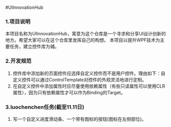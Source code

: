 #UllnnovationHub
### 1.项目说明
本项目名称为UllnnovationHub，寓意为这个仓库是一个寻求和分享UI设计创新的地方。希望大家可以在这个仓库里发挥自己的构想。
本项目以提升WPF技术为主要任务，建立控件库为辅。
### 2.开发规范
1. 控件库中添加新的页面控件应选择自定义控件而不是用户控件。理由如下：自定义控件可以通过ControlTemplate对控件的外观灵活地进行定制。
2. 在自定义控件中添加属性时应尽量使用依赖属性（有些只读属性可以使用CLR属性），因为只有依赖属性才可以作为Binding的Target。

### 3.luochenchen任务(截至11.11日)
1. 写一个自定义进度滑动条、一个带有图标的按钮(图标在左侧部位)。